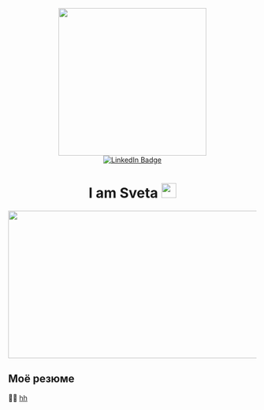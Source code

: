 <div id="header" align="center">
<!--   <img src="https://media.giphy.com/media/j6ZhcAyUctYrj2ueBi/giphy.gif" width="200"/> -->
  <img src="https://media.giphy.com/media/ptzlRfMuHaGgccUzbh/giphy.gif" width="300"/>
  <div id="badges">
    <a href="https://www.linkedin.com/in/svetlana-lisina-developer">
      <img src="https://img.shields.io/badge/LinkedIn-blue?style=for-the-badge&logo=linkedin&logoColor=white" alt="LinkedIn Badge"/>
    </a>
  </div>
  <h1>
    I am Sveta
    <img src="https://media.giphy.com/media/hvRJCLFzcasrR4ia7z/giphy.gif" width="30px"/>
  </h1>
</div>
<div align="center">
  <img src="https://media.giphy.com/media/LMcB8XospGZO8UQq87/giphy.gif" width="600" height="300"/>
</div>



## Моё резюме 
🕵️‍♀️ <a href="https://hh.ru/resume/44946997ff08743ef40039ed1f33426e494479">hh</a> 
